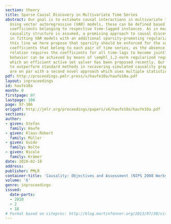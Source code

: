 ```yaml
---
section: theory
title: Sparse Causal Discovery in Multivariate Time Series
abstract: Our goal is to estimate causal interactions in multivariate time series.
  Using vector autoregressive (VAR) models, these can be defined based on non-vanishing
  coefficients belonging to respective time-lagged instances. As in most cases a parsimonious
  causality structure is assumed, a promising approach to causal discovery consists
  in fitting VAR models with an additional sparsity-promoting regularization. Along
  this line we here propose that sparsity should be enforced for the subgroups of
  coefficients that belong to each pair of time series, as the absence of a causal
  relation requires the coefficients for all time-lags to become jointly zero. Such
  behavior can be achieved by means of \emphl_1,2-norm regularized regression, for
  which an efficient active set solver has been proposed recently. Our method is shown
  to outperform standard methods in recovering simulated causality graphs. The results
  are on par with a second novel approach which uses multiple statistical testing.
pdf: http://proceedings.pmlr.press/v/haufe10a/haufe10a.pdf
layout: inproceedings
id: haufe10a
month: 0
firstpage: 97
lastpage: 106
page: 97-106
origpdf: http://jmlr.org/proceedings/papers/v6/haufe10a/haufe10a.pdf
sections: 
author:
- given: Stefan
  family: Haufe
- given: Klaus-Robert
  family: Müller
- given: Guido
  family: Nolte
- given: Nicole
  family: Krämer
date: 2010-02-18
address: 
publisher: PMLR
container-title: 'Causality: Objectives and Assessment (NIPS 2008 Workshop)'
volume: '6'
genre: inproceedings
issued:
  date-parts:
  - 2010
  - 2
  - 18
# Format based on citeproc: http://blog.martinfenner.org/2013/07/30/citeproc-yaml-for-bibliographies/
---
```

